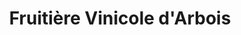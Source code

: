 ---
title: "Fruitière Vinicole d'Arbois"
url: /arbois/fruitiere-vinicole-darbois-rue-des-fosses/
shop: alcool
---